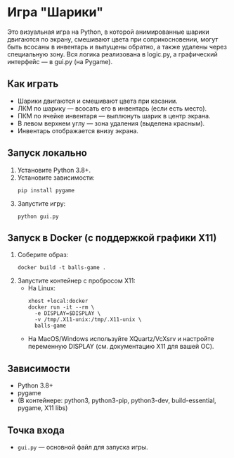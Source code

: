 # Игра "Шарики"

Это визуальная игра на Python, в которой анимированные шарики двигаются по экрану, смешивают цвета при соприкосновении, могут быть всосаны в инвентарь и выпущены обратно, а также удалены через специальную зону. Вся логика реализована в logic.py, а графический интерфейс — в gui.py (на Pygame).

## Как играть
- Шарики двигаются и смешивают цвета при касании.
- ЛКМ по шарику — всосать его в инвентарь (если есть место).
- ПКМ по ячейке инвентаря — выплюнуть шарик в центр экрана.
- В левом верхнем углу — зона удаления (выделена красным).
- Инвентарь отображается внизу экрана.

## Запуск локально
1. Установите Python 3.8+.
2. Установите зависимости:
   ```
   pip install pygame
   ```
3. Запустите игру:
   ```
   python gui.py
   ```

## Запуск в Docker (с поддержкой графики X11)
1. Соберите образ:
   ```
   docker build -t balls-game .
   ```
2. Запустите контейнер с пробросом X11:
   - На Linux:
     ```
     xhost +local:docker
     docker run -it --rm \
       -e DISPLAY=$DISPLAY \
       -v /tmp/.X11-unix:/tmp/.X11-unix \
       balls-game
     ```
   - На MacOS/Windows используйте XQuartz/VcXsrv и настройте переменную DISPLAY (см. документацию X11 для вашей ОС).

## Зависимости
- Python 3.8+
- pygame
- (В контейнере: python3, python3-pip, python3-dev, build-essential, pygame, X11 libs)

## Точка входа
- `gui.py` — основной файл для запуска игры.